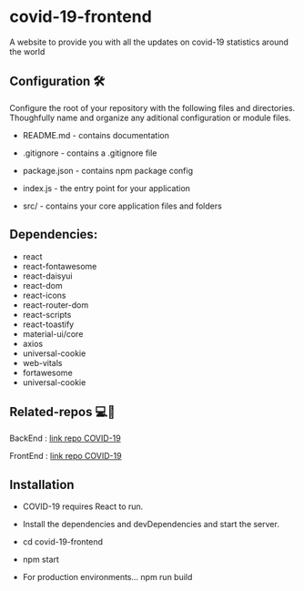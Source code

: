 # covid-19-frontend
 A website to provide you with all the updates on covid-19 statistics around the world 

 ## Configuration ​​​​🛠️​
Configure the root of your repository with the following files and directories. Thoughfully name and organize any aditional configuration or module files.

- README.md - contains documentation

- .gitignore - contains a .gitignore file

- package.json - contains npm package config

- index.js - the entry point for your application

- src/ - contains your core application files and folders

## Dependencies:
- react
- react-fontawesome
- react-daisyui
- react-dom
- react-icons
- react-router-dom
- react-scripts
- react-toastify
- material-ui/core
- axios
- universal-cookie
- web-vitals
- fortawesome
- universal-cookie


## Related-repos ​​​💻​📌​
BackEnd : [link repo COVID-19](https://github.com/engTasneemmaq/covid-19)

FrontEnd : [link repo COVID-19](https://github.com/engTasneemmaq/covid19-frontend)


## Installation
- COVID-19 requires React to run.

- Install the dependencies and devDependencies and start the server.

- cd covid-19-frontend

- npm start

- For production environments... npm run build





